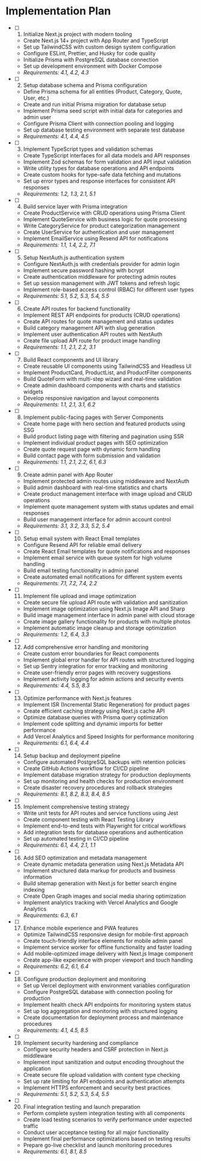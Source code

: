 # Implementation Plan

- [ ] 1. Initialize Next.js project with modern tooling
  - Create Next.js 14+ project with App Router and TypeScript
  - Set up TailwindCSS with custom design system configuration
  - Configure ESLint, Prettier, and Husky for code quality
  - Initialize Prisma with PostgreSQL database connection
  - Set up development environment with Docker Compose
  - _Requirements: 4.1, 4.2, 4.3_

- [ ] 2. Setup database schema and Prisma configuration
  - Define Prisma schema for all entities (Product, Category, Quote, User, etc.)
  - Create and run initial Prisma migration for database setup
  - Implement Prisma seed script with initial data for categories and admin user
  - Configure Prisma Client with connection pooling and logging
  - Set up database testing environment with separate test database
  - _Requirements: 4.1, 4.4, 4.5_

- [ ] 3. Implement TypeScript types and validation schemas
  - Create TypeScript interfaces for all data models and API responses
  - Implement Zod schemas for form validation and API input validation
  - Write utility types for database operations and API endpoints
  - Create custom hooks for type-safe data fetching and mutations
  - Set up error types and response interfaces for consistent API responses
  - _Requirements: 1.2, 1.3, 2.1, 5.1_

- [ ] 4. Build service layer with Prisma integration
  - Create ProductService with CRUD operations using Prisma Client
  - Implement QuoteService with business logic for quote processing
  - Write CategoryService for product categorization management
  - Create UserService for authentication and user management
  - Implement EmailService using Resend API for notifications
  - _Requirements: 1.1, 1.4, 2.2, 7.1_

- [ ] 5. Setup NextAuth.js authentication system
  - Configure NextAuth.js with credentials provider for admin login
  - Implement secure password hashing with bcrypt
  - Create authentication middleware for protecting admin routes
  - Set up session management with JWT tokens and refresh logic
  - Implement role-based access control (RBAC) for different user types
  - _Requirements: 5.1, 5.2, 5.3, 5.4, 5.5_

- [ ] 6. Create API routes for backend functionality
  - Implement REST API endpoints for products (CRUD operations)
  - Create API routes for quote management and status updates
  - Build category management API with slug generation
  - Implement user authentication API routes with NextAuth
  - Create file upload API route for product image handling
  - _Requirements: 1.1, 2.1, 2.2, 3.1_

- [ ] 7. Build React components and UI library
  - Create reusable UI components using TailwindCSS and Headless UI
  - Implement ProductCard, ProductList, and ProductFilter components
  - Build QuoteForm with multi-step wizard and real-time validation
  - Create admin dashboard components with charts and statistics widgets
  - Develop responsive navigation and layout components
  - _Requirements: 1.1, 2.1, 3.1, 6.2_

- [ ] 8. Implement public-facing pages with Server Components
  - Create home page with hero section and featured products using SSG
  - Build product listing page with filtering and pagination using SSR
  - Implement individual product pages with SEO optimization
  - Create quote request page with dynamic form handling
  - Build contact page with form submission and validation
  - _Requirements: 1.1, 2.1, 2.2, 6.1, 6.3_

- [ ] 9. Create admin panel with App Router
  - Implement protected admin routes using middleware and NextAuth
  - Build admin dashboard with real-time statistics and charts
  - Create product management interface with image upload and CRUD operations
  - Implement quote management system with status updates and email responses
  - Build user management interface for admin account control
  - _Requirements: 3.1, 3.2, 3.3, 5.2, 5.4_

- [ ] 10. Setup email system with React Email templates
  - Configure Resend API for reliable email delivery
  - Create React Email templates for quote notifications and responses
  - Implement email service with queue system for high volume handling
  - Build email testing functionality in admin panel
  - Create automated email notifications for different system events
  - _Requirements: 7.1, 7.2, 7.4, 2.2_

- [ ] 11. Implement file upload and image optimization
  - Create secure file upload API route with validation and sanitization
  - Implement image optimization using Next.js Image API and Sharp
  - Build image management interface in admin panel with cloud storage
  - Create image gallery functionality for products with multiple photos
  - Implement automatic image cleanup and storage optimization
  - _Requirements: 1.2, 6.4, 3.3_

- [ ] 12. Add comprehensive error handling and monitoring
  - Create custom error boundaries for React components
  - Implement global error handler for API routes with structured logging
  - Set up Sentry integration for error tracking and monitoring
  - Create user-friendly error pages with recovery suggestions
  - Implement activity logging for admin actions and security events
  - _Requirements: 4.4, 5.5, 8.3_

- [ ] 13. Optimize performance with Next.js features
  - Implement ISR (Incremental Static Regeneration) for product pages
  - Create efficient caching strategy using Next.js cache API
  - Optimize database queries with Prisma query optimization
  - Implement code splitting and dynamic imports for better performance
  - Add Vercel Analytics and Speed Insights for performance monitoring
  - _Requirements: 6.1, 6.4, 4.4_

- [ ] 14. Setup backup and deployment pipeline
  - Configure automated PostgreSQL backups with retention policies
  - Create GitHub Actions workflow for CI/CD pipeline
  - Implement database migration strategy for production deployments
  - Set up monitoring and health checks for production environment
  - Create disaster recovery procedures and rollback strategies
  - _Requirements: 8.1, 8.2, 8.3, 8.4, 8.5_

- [ ] 15. Implement comprehensive testing strategy
  - Write unit tests for API routes and service functions using Jest
  - Create component testing with React Testing Library
  - Implement end-to-end tests with Playwright for critical workflows
  - Add integration tests for database operations and authentication
  - Set up automated testing in CI/CD pipeline
  - _Requirements: 6.1, 4.4, 2.1, 1.1_

- [ ] 16. Add SEO optimization and metadata management
  - Create dynamic metadata generation using Next.js Metadata API
  - Implement structured data markup for products and business information
  - Build sitemap generation with Next.js for better search engine indexing
  - Create Open Graph images and social media sharing optimization
  - Implement analytics tracking with Vercel Analytics and Google Analytics
  - _Requirements: 6.3, 6.1_

- [ ] 17. Enhance mobile experience and PWA features
  - Optimize TailwindCSS responsive design for mobile-first approach
  - Create touch-friendly interface elements for mobile admin panel
  - Implement service worker for offline functionality and faster loading
  - Add mobile-optimized image delivery with Next.js Image component
  - Create app-like experience with proper viewport and touch handling
  - _Requirements: 6.2, 6.1, 6.4_

- [ ] 18. Configure production deployment and monitoring
  - Set up Vercel deployment with environment variables configuration
  - Configure PostgreSQL database with connection pooling for production
  - Implement health check API endpoints for monitoring system status
  - Set up log aggregation and monitoring with structured logging
  - Create documentation for deployment process and maintenance procedures
  - _Requirements: 4.1, 4.5, 8.5_

- [ ] 19. Implement security hardening and compliance
  - Configure security headers and CSRF protection in Next.js middleware
  - Implement input sanitization and output encoding throughout the application
  - Create secure file upload validation with content type checking
  - Set up rate limiting for API endpoints and authentication attempts
  - Implement HTTPS enforcement and security best practices
  - _Requirements: 5.1, 5.2, 5.3, 5.4, 5.5_

- [ ] 20. Final integration testing and launch preparation
  - Perform complete system integration testing with all components
  - Create load testing scenarios to verify performance under expected traffic
  - Conduct user acceptance testing for all major functionality
  - Implement final performance optimizations based on testing results
  - Prepare go-live checklist and launch monitoring procedures
  - _Requirements: 6.1, 8.1, 8.5_
